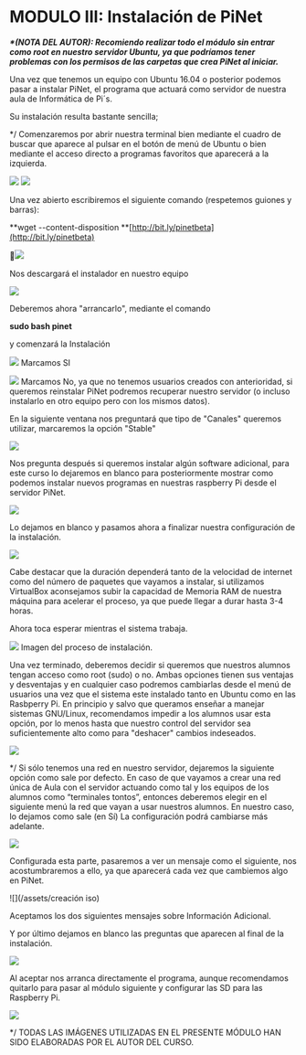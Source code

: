 # MODULO III: Instalación de PiNet

_**\*\(NOTA DEL AUTOR\): Recomiendo realizar todo el módulo sin entrar como root en nuestro servidor Ubuntu, ya que podríamos tener problemas con los permisos de las carpetas que crea PiNet al iniciar.**_

Una vez que tenemos un equipo con Ubuntu 16.04 o posterior podemos pasar  a instalar PiNet, el programa que actuará como servidor de nuestra aula de Informática de Pi´s.

Su instalación resulta bastante sencilla;

\*/ Comenzaremos por abrir nuestra terminal bien mediante el cuadro de buscar que aparece al pulsar en el botón de menú de Ubuntu o bien mediante el acceso directo a programas favoritos que aparecerá a la izquierda.

![](/assets/as) ![](/assets/zx)

Una vez abierto escribiremos el siguiente comando \(respetemos guiones y barras\):

**wget --content-disposition **[http://bit.ly/pinetbeta](http://bit.ly/pinetbeta)

![](/assets/vc)

Nos descargará el instalador en nuestro equipo

![](/assets/bv)

Deberemos ahora "arrancarlo", mediante el comando

**sudo bash pinet**

y comenzará la Instalación

![](/assets/vf) Marcamos SI

![](/assets/kjh)            Marcamos No, ya que no tenemos usuarios creados con anterioridad, si queremos reinstalar PiNet podremos recuperar nuestro servidor \(o incluso instalarlo en otro equipo pero con los mismos datos\).

En la siguiente ventana nos preguntará que tipo de "Canales" queremos utilizar, marcaremos la opción "Stable"

![](/assets/lo)

Nos pregunta después si queremos instalar algún software adicional, para este curso lo dejaremos en blanco para posteriormente mostrar como podemos instalar nuevos programas en nuestras raspberry Pi desde el servidor PiNet.

![](/assets/435)

Lo dejamos en blanco y pasamos ahora a finalizar nuestra configuración de la instalación.

![](/assets/lo4)

Cabe destacar que la duración dependerá tanto de la velocidad de internet como del número de paquetes que vayamos a instalar, si utilizamos VirtualBox aconsejamos subir la capacidad de Memoria RAM de nuestra máquina para acelerar el proceso, ya que puede llegar a durar hasta 3-4 horas.

Ahora toca esperar mientras el sistema trabaja.

![](/assets/mj)     Imagen del proceso de instalación.

Una vez terminado, deberemos decidir si queremos que nuestros alumnos tengan acceso como root \(sudo\) o no. Ambas opciones tienen sus ventajas y desventajas y en cualquier caso podremos cambiarlas desde el menú de usuarios una vez que el sistema este instalado tanto en Ubuntu como en las Rasbperry Pi. En principio y salvo que queramos enseñar a manejar sistemas GNU/Linux, recomendamos impedir a los alumnos usar esta opción,  por lo menos hasta que nuestro control del servidor sea suficientemente alto como para "deshacer" cambios indeseados.

![](/assets/sudo)

\*/ Si sólo tenemos una red en nuestro servidor, dejaremos la siguiente opción como sale por defecto. En caso de que vayamos a crear una red única de Aula con el servidor actuando como tal y los equipos de los alumnos como “terminales tontos”, entonces deberemos elegir en el siguiente menú la red que vayan a usar nuestros alumnos. En nuestro caso, lo dejamos como sale \(en Sí\) La configuración podrá cambiarse más adelante.

![](/assets/ip)

Configurada esta parte, pasaremos a ver un mensaje como el siguiente, nos acostumbraremos a ello, ya que aparecerá cada vez que cambiemos algo en PiNet.

![](/assets/creación iso)

Aceptamos los dos siguientes mensajes sobre Información Adicional.

Y por último dejamos en blanco las preguntas que aparecen al final de la instalación.

![](/assets/v)

Al aceptar nos arranca directamente el programa, aunque recomendamos quitarlo para pasar al módulo siguiente y configurar las SD para las Raspberry Pi.

![](/assets/e)

\*/ TODAS LAS IMÁGENES UTILIZADAS EN EL PRESENTE MÓDULO HAN SIDO ELABORADAS POR EL AUTOR DEL CURSO.

